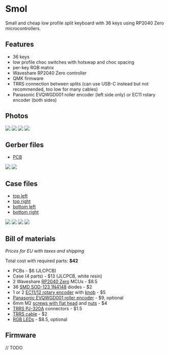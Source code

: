 # Smol

Small and cheap low profile split keyboard with 36 keys using RP2040 Zero microcontrollers.

## Features

- 36 keys
- low profile choc switches with hotswap and choc spacing
- per-key RGB matrix
- Waveshare RP2040 Zero controller
- QMK firmware
- TRRS connection between splits (can use USB-C instead but not recommended, too low for many cables)
- Panasonic EVQWGD001 roller encoder (left side only) or EC11 rotary encoder (both sides)

## Photos

![](./images/top.jpg)
![](./images/side.jpg)
![](./images/front.jpg)
![](./images/bottom.jpg)

## Gerber files

- [PCB](gerbers/pcb.zip)

![](./images/render-pcb-top.png)
![](./images/render-pcb-back.png)

## Case files

- [top left](stl/top-left.stl)
- [top right](stl/top-right.stl)
- [bottom left](stl/bottom-left.stl)
- [bottom right](stl/bottom-right.stl)

![](./images/render-top.png)
![](./images/render-front.png)
![](./images/render-side.png)
![](./images/render-bottom.png)

## Bill of materials

_Prices for EU with taxes and shipping_

Total cost with required parts: **$42**

- PCBs - $6 (JLCPCB)
- Case (4 parts) - $13 (JLCPCB, white resin)
- 2 Waveshare [RP2040 Zero](https://www.aliexpress.com/item/3256804090654134.html) MCUs - $8.5
- 36 [SMD SOD-123 1N4148](https://www.aliexpress.com/item/1005002882901030.html) diodes - $2
- 1 or 2 [EC11/12 rotary encoder](https://www.aliexpress.com/item/33006686909.html) with [knob](https://www.aliexpress.com/item/1005003425428192.html) - $5
- [Panasonic EVQWGD001 roller encoder](https://www.aliexpress.com/item/32990950196.html) - $9, optional
- 6mm M2 [screws with flat head](https://www.aliexpress.com/item/4001248931159.html) and [nuts](https://www.aliexpress.com/item/1005001412230125.html) - $4
- [TRRS PJ-320A](https://www.aliexpress.com/item/4000661212458.html) connectors - $1.5
- [TRRS cable](https://www.aliexpress.com/item/1005003676559658.html) - $2
- [RGB LEDs](https://www.aliexpress.com/item/1005003636607308.html) - $8.5, optional

## Firmware

// TODO
